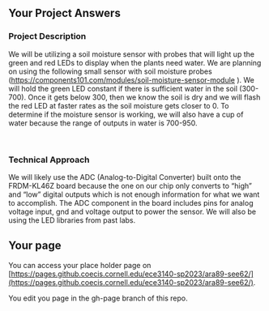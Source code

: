 ## Your Project Answers

### Project Description

We will be utilizing a soil moisture sensor with probes that will light up the green and red LEDs to display when the plants need water. We are planning on using the following small sensor with soil moisture probes (https://components101.com/modules/soil-moisture-sensor-module ). We will hold the green LED constant if there is sufficient water in the soil (300-700). Once it gets below 300, then we know the soil is dry and we will flash the red LED at faster rates as the soil moisture gets closer to 0. To determine if the moisture sensor is working, we will also have a cup of water because the range of outputs in water is 700-950. 

 
### Technical Approach

We will likely use the ADC (Analog-to-Digital Converter) built onto the FRDM-KL46Z board because the one on our chip only converts to “high” and “low” digital outputs which is not enough information for what we want to accomplish. The ADC component in the board includes pins for analog voltage input, gnd and voltage output to power the sensor. We will also be using the LED libraries from past labs. 
## Your page
You can access your place holder page on [https://pages.github.coecis.cornell.edu/ece3140-sp2023/ara89-see62/](https://pages.github.coecis.cornell.edu/ece3140-sp2023/ara89-see62/).

You edit you page in the gh-page branch of this repo.